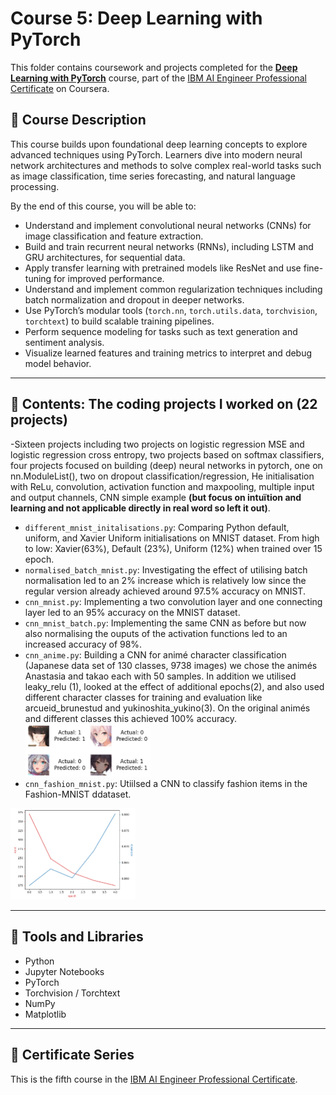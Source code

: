 # Course 5: Deep Learning with PyTorch

This folder contains coursework and projects completed for the **[Deep Learning with PyTorch](https://www.coursera.org/learn/advanced-deep-learning-with-pytorch?specialization=ai-engineer)** course, part of the [IBM AI Engineer Professional Certificate](https://www.coursera.org/professional-certificates/ai-engineer) on Coursera.

## 🧠 Course Description

This course builds upon foundational deep learning concepts to explore advanced techniques using PyTorch. Learners dive into modern neural network architectures and methods to solve complex real-world tasks such as image classification, time series forecasting, and natural language processing.

By the end of this course, you will be able to:

- Understand and implement convolutional neural networks (CNNs) for image classification and feature extraction.
- Build and train recurrent neural networks (RNNs), including LSTM and GRU architectures, for sequential data.
- Apply transfer learning with pretrained models like ResNet and use fine-tuning for improved performance.
- Understand and implement common regularization techniques including batch normalization and dropout in deeper networks.
- Use PyTorch’s modular tools (`torch.nn`, `torch.utils.data`, `torchvision`, `torchtext`) to build scalable training pipelines.
- Perform sequence modeling for tasks such as text generation and sentiment analysis.
- Visualize learned features and training metrics to interpret and debug model behavior.

---

## 📂 Contents: The coding projects I worked on (22 projects)

-Sixteen projects including two projects on logistic regression MSE and logistic regression cross entropy, two projects based on softmax classifiers, four projects focused on building (deep) neural networks in pytorch, one on nn.ModuleList(), two on dropout classification/regression, He initialisation with ReLu, convolution, activation function and maxpooling, multiple input and output channels, CNN simple example **(but focus on intuïtion and learning and not applicable directly in real word so left it out)**.
- `different_mnist_initalisations.py`: Comparing Python default, uniform, and Xavier Uniform initialisations on MNIST dataset. From high to low: Xavier(63%), Default (23%), Uniform (12%) when trained over 15 epoch.
- `normalised_batch_mnist.py`: Investigating the effect of utilising batch normalisation led to an 2% increase which is relatively low since the regular version already achieved around 97.5% accuracy on MNIST.
- `cnn_mnist.py`: Implementing a two convolution layer and one connecting layer led to an 95% accuracy on the MNIST dataset.
- `cnn_mnist_batch.py`: Implementing the same CNN as before but now also normalising the ouputs of the activation functions led to an increased accuracy of 98%.
- `cnn_anime.py`: Building a CNN for animé character classification (Japanese data set of 130 classes, 9738 images) we chose the animés Anastasia and takao each with 50 samples. In addition we utilised leaky_relu (1), looked at the effect of additional epochs(2), 
 and also used different character classes for training and evaluation like arcueid_brunestud and yukinoshita_yukino(3). On the original animés and different classes this achieved 100% accuracy. <br>
<img src="Images/anime.png" alt="Classifying Anastasia and Takao series where 1 is Takao and Anastasia 0" width="200"/> <br>
- `cnn_fashion_mnist.py`: Utiilsed a CNN to classify fashion items in the Fashion-MNIST ddataset. <br>
<img src="Images/fashion.png" alt="Accuracy (% correct) and cross-entropy loss." width="200"/>

---

## 🔧 Tools and Libraries

- Python
- Jupyter Notebooks
- PyTorch
- Torchvision / Torchtext
- NumPy
- Matplotlib

---

## 📌 Certificate Series

This is the fifth course in the [IBM AI Engineer Professional Certificate](https://www.coursera.org/professional-certificates/ai-engineer).
